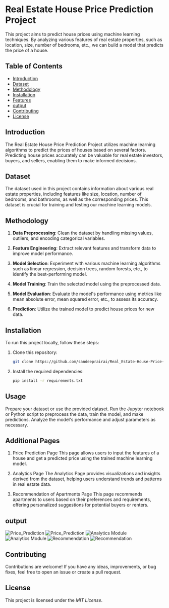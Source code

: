 # Real Estate House Price Prediction Project

This project aims to predict house prices using machine learning techniques. By analyzing various features of real estate properties, such as location, size, number of bedrooms, etc., we can build a model that predicts the price of a house.

## Table of Contents

- [Introduction](#introduction)
- [Dataset](#dataset)
- [Methodology](#methodology)
- [Installation](#installation)
- [Features](#additional-pages)
- [output](#output)
- [Contributing](#contributing)
- [License](#license)

## Introduction

The Real Estate House Price Prediction Project utilizes machine learning algorithms to predict the prices of houses based on several factors. Predicting house prices accurately can be valuable for real estate investors, buyers, and sellers, enabling them to make informed decisions.

## Dataset

The dataset used in this project contains information about various real estate properties, including features like size, location, number of bedrooms, and bathrooms, as well as the corresponding prices. This dataset is crucial for training and testing our machine learning models.

## Methodology

1. **Data Preprocessing**: Clean the dataset by handling missing values, outliers, and encoding categorical variables.

2. **Feature Engineering**: Extract relevant features and transform data to improve model performance.

3. **Model Selection**: Experiment with various machine learning algorithms such as linear regression, decision trees, random forests, etc., to identify the best-performing model.

4. **Model Training**: Train the selected model using the preprocessed data.

5. **Model Evaluation**: Evaluate the model's performance using metrics like mean absolute error, mean squared error, etc., to assess its accuracy.

6. **Prediction**: Utilize the trained model to predict house prices for new data.

## Installation

To run this project locally, follow these steps:

1. Clone this repository:
   ```bash
   git clone https://github.com/sandeeprairai/Real_Estate-House-Price-Prediction.git
2. Install the required dependencies:
    ```bash
    pip install -r requirements.txt


## Usage
Prepare your dataset or use the provided dataset.
Run the Jupyter notebook or Python script to preprocess the data, train the model, and make predictions.
Analyze the model's performance and adjust parameters as necessary.

## Additional Pages
1. Price Prediction Page
This page allows users to input the features of a house and get a predicted price using the trained machine learning model.

2. Analytics Page
The Analytics Page provides visualizations and insights derived from the dataset, helping users understand trends and patterns in real estate data.

3. Recommendation of Apartments Page
This page recommends apartments to users based on their preferences and requirements, offering personalized suggestions for potential buyers or renters.

## output
![Price_Prediction](https://github.com/sandeeprairai/Real_Estate-House-Price-Prediction/blob/main/output/git1.PNG)
![Price_Prediction](https://github.com/sandeeprairai/Real_Estate-House-Price-Prediction/blob/main/output/git2.PNG)
![Analytics Module](https://github.com/sandeeprairai/Real_Estate-House-Price-Prediction/blob/main/output/git3.PNG)
![Analytics Module](https://github.com/sandeeprairai/Real_Estate-House-Price-Prediction/blob/main/output/git4.PNG)
![Recommendation](https://github.com/sandeeprairai/Real_Estate-House-Price-Prediction/blob/main/output/git5.PNG)
![Recommendation](https://github.com/sandeeprairai/Real_Estate-House-Price-Prediction/blob/main/output/git%207.PNG)


## Contributing
Contributions are welcome! If you have any ideas, improvements, or bug fixes, feel free to open an issue or create a pull request.

## License
This project is licensed under the *MIT License*.
